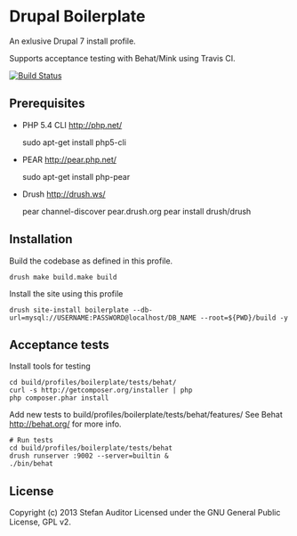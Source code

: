 Drupal Boilerplate
==================

An exlusive Drupal 7 install profile.

Supports acceptance testing with Behat/Mink using Travis CI.

[![Build Status](https://travis-ci.org/sanduhrs/drupal-boilerplate.png?branch=master)](https://travis-ci.org/sanduhrs/drupal-boilerplate)

## Prerequisites

* PHP 5.4 CLI http://php.net/

    sudo apt-get install php5-cli

* PEAR http://pear.php.net/

    sudo apt-get install php-pear

* Drush http://drush.ws/

    pear channel-discover pear.drush.org
    pear install drush/drush

## Installation

Build the codebase as defined in this profile.

    drush make build.make build

Install the site using this profile

    drush site-install boilerplate --db-url=mysql://USERNAME:PASSWORD@localhost/DB_NAME --root=${PWD}/build -y

## Acceptance tests

Install tools for testing

    cd build/profiles/boilerplate/tests/behat/
    curl -s http://getcomposer.org/installer | php
    php composer.phar install

Add new tests to build/profiles/boilerplate/tests/behat/features/
See Behat http://behat.org/ for more info.

    # Run tests
    cd build/profiles/boilerplate/tests/behat
    drush runserver :9002 --server=builtin &
    ./bin/behat

## License
Copyright (c) 2013 Stefan Auditor
Licensed under the GNU General Public License, GPL v2.
